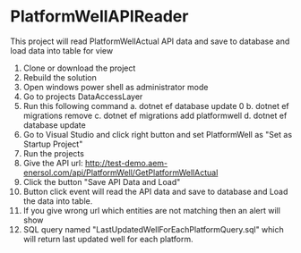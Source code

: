 # PlatformWellAPIReader
This project will read PlatformWellActual API data and save to database and load data into table for view

 1. Clone or download the project
 2. Rebuild the solution
 3. Open windows power shell as administrator mode
 4. Go to projects DataAccessLayer
 5. Run this following command
    a. dotnet ef database update 0
    b. dotnet ef migrations remove
    c. dotnet ef migrations add platformwell
    d. dotnet ef database update
 6. Go to Visual Studio and click right button and set PlatformWell as "Set as Startup Project"
 7. Run the projects
 8. Give the API url: http://test-demo.aem-enersol.com/api/PlatformWell/GetPlatformWellActual
 9. Click the button "Save API Data and Load"
 10. Button click event will read the API data and save to database and Load the data into table.
 11. If you give wrong url which entities are not matching then an alert will show
 12. SQL query named "LastUpdatedWellForEachPlatformQuery.sql" which will return last updated well for each platform.
